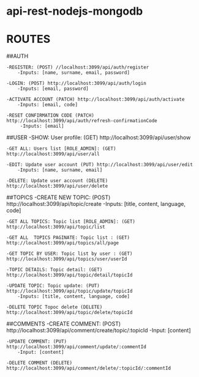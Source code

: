 # api-rest-nodejs-mongodb
# ROUTES 
##AUTH

    -REGISTER: (POST) //localhost:3099/api/auth/register
        -Inputs: [name, surname, email, password]

    -LOGIN: (POST) http://localhost:3099/api/auth/login
        -Inputs: [email, password]
    
    -ACTIVATE ACCOUNT (PATCH) http://localhost:3099/api/auth/activate
        -Inputs: [email, code]

    -RESET CONFIRMATION CODE (PATCH) http://localhost:3099/api/auth/refresh-confirmationCode
         -Inputs: [email]

##USER
    -SHOW: User profile: (GET) http://localhost:3099/api/user/show

    -GET ALL: Users list [ROLE_ADMIN]: (GET) http://localhost:3099/api/user/all

    -EDIT: Update user account (PUT) http://localhost:3099/api/user/edit
        -Inputs: [name, surname, email]

    -DELETE: Update user account (DELETE) http://localhost:3099/api/user/delete

##TOPICS
    -CREATE NEW TOPIC: (POST) http://localhost:3099/api/topic/create
        -Inputs: [title, content, language, code]

    -GET ALL TOPICS: Topic list [ROLE_ADMIN]: (GET) http://localhost:3099/api/topic/list

    -GET ALL  TOPICS PAGINATE: Topic list : (GET) http://localhost:3099/api/topics/all/page

    -GET TOPIC BY USER: Topic list by user : (GET) http://localhost:3099/api/topics/user/userId

    -TOPIC DETAILS: Topic detail: (GET) http://localhost:3099/api/topic/detail/topicId

    -UPDATE TOPIC: Topic update: (PUT) http://localhost:3099/api/topic/update/topicId
        -Inputs: [title, content, language, code]

    -DELETE TOPIC Topoc delete (DELETE) http://localhost:3099/api/topic/delete/topicId

##COMMENTS
    -CREATE COMMENT: (POST) http://localhost:3099/api/comment/create/topic/:topicId
        -Input: [content]

    -UPDATE COMMENT: (PUT)  http://localhost:3099/api/comment/update/:commentId
        -Input: [content]

    -DELETE COMMENT (DELETE) http://localhost:3099/api/comment/delete/:topicId/:commentId

